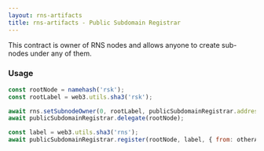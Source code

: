 ```yaml
---
layout: rns-artifacts
title: rns-artifacts - Public Subdomain Registrar
---
```


This contract is owner of RNS nodes and allows anyone to create sub-nodes under any of them.

### Usage

```js
const rootNode = namehash('rsk');
const rootLabel = web3.utils.sha3('rsk');

await rns.setSubnodeOwner(0, rootLabel, publicSubdomainRegistrar.address);
await publicSubdomainRegistrar.delegate(rootNode);

const label = web3.utils.sha3('rns');
await publicSubdomainRegistrar.register(rootNode, label, { from: otherAccount });
```
